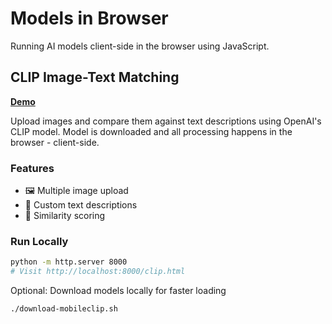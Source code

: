 # Models in Browser

Running AI models client-side in the browser using JavaScript.

## CLIP Image-Text Matching

[**Demo**](https://stevekirks.github.io/models-in-browser/clip.html)

Upload images and compare them against text descriptions using OpenAI's CLIP model. Model is downloaded and all processing happens in the browser - client-side.

### Features

- 🖼️ Multiple image upload
- 📝 Custom text descriptions
- 🎯 Similarity scoring

### Run Locally

```bash
python -m http.server 8000
# Visit http://localhost:8000/clip.html
```

Optional: Download models locally for faster loading
```bash
./download-mobileclip.sh
```
